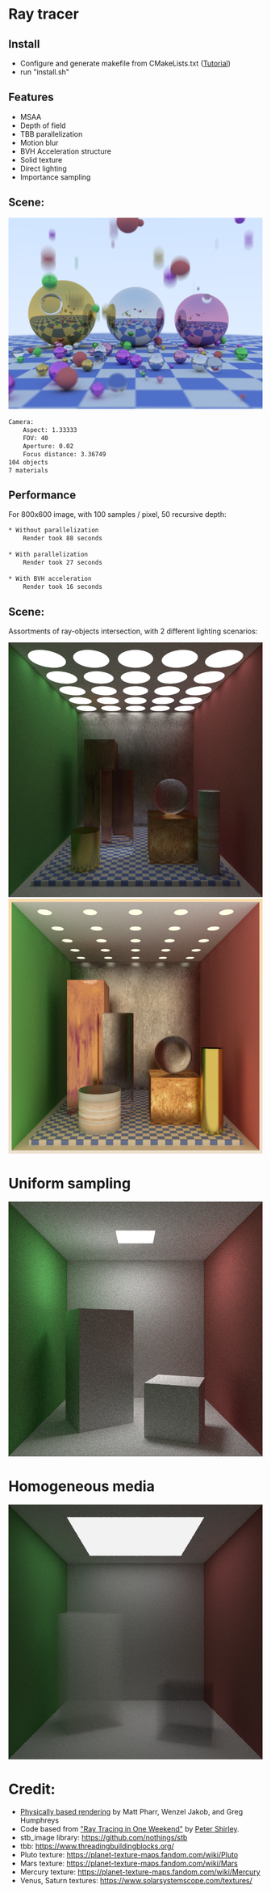 # Ray tracer

## Install
- Configure and generate makefile from CMakeLists.txt ([Tutorial](https://cmake.org/cmake-tutorial/))
- run "install.sh"

## Features
- MSAA
- Depth of field
- TBB parallelization
- Motion blur
- BVH Acceleration structure
- Solid texture
- Direct lighting
- Importance sampling

## Scene: 

![Render](images/checker_texture.png "Render")

	Camera: 
		Aspect: 1.33333
		FOV: 40
		Aperture: 0.02
		Focus distance: 3.36749
	104 objects
	7 materials


## Performance

For 800x600 image, with 100 samples / pixel, 50 recursive depth:

	* Without parallelization
		Render took 88 seconds

	* With parallelization
		Render took 27 seconds

	* With BVH acceleration
		Render took 16 seconds

## Scene: 

Assortments of ray-objects intersection, with 2 different lighting scenarios:

![Render](images/CornellBox1.png "Cornell box")
![Render](images/cornellbox_800.png "Cornell box")

# Uniform sampling

![Render](images/Sampling_Uniform_100sp.png "Uniform sampling")

# Homogeneous media

![Render](images/homogeneous_media.png "Homogeneous media")


# Credit:
- [Physically based rendering](http://www.pbr-book.org/) by Matt Pharr, Wenzel Jakob, and Greg Humphreys
- Code based from ["Ray Tracing in One Weekend"](http://in1weekend.blogspot.com/) by [Peter Shirley](https://twitter.com/Peter_shirley).
- stb_image library: https://github.com/nothings/stb
- tbb: https://www.threadingbuildingblocks.org/
- Pluto texture: https://planet-texture-maps.fandom.com/wiki/Pluto
- Mars texture: https://planet-texture-maps.fandom.com/wiki/Mars
- Mercury texture: https://planet-texture-maps.fandom.com/wiki/Mercury
- Venus, Saturn textures: https://www.solarsystemscope.com/textures/
